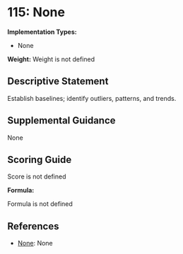 # 115: None

**Implementation Types:**

- None

**Weight:** Weight is not defined

## Descriptive Statement

Establish baselines; identify outliers, patterns, and trends.

## Supplemental Guidance

None

## Scoring Guide

Score is not defined

**Formula:**

Formula is not defined

## References

- [None](None): None
